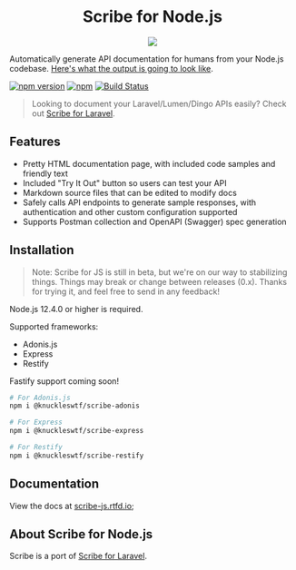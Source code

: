 <h1 align="center">Scribe for Node.js</h1>

<p align="center">
  <img src="logo-scribe.png"><br>
</p>

Automatically generate API documentation for humans from your Node.js codebase. [Here's what the output is going to look like](https://shalvah.me/TheCensorshipAPI/).

[![npm version](https://badge.fury.io/js/%40knuckleswtf%2Fscribe.svg)](https://badge.fury.io/js/%40knuckleswtf%2Fscribe)
[![npm](https://img.shields.io/npm/dt/@knuckleswtf/scribe)](https://www.npmjs.com/package/@knuckleswtf/scribe)
[![Build Status](https://travis-ci.com/knuckleswtf/scribe-js.svg?branch=master)](https://travis-ci.com/knuckleswtf/scribe-js)

> Looking to document your Laravel/Lumen/Dingo APIs easily? Check out [Scribe for Laravel](https://github.com/knuckleswtf/scribe).

## Features
- Pretty HTML documentation page, with included code samples and friendly text
- Included "Try It Out" button so users can test your API
- Markdown source files that can be edited to modify docs
- Safely calls API endpoints to generate sample responses, with authentication and other custom configuration supported
- Supports Postman collection and OpenAPI (Swagger) spec generation

## Installation
> Note: Scribe for JS is still in beta, but we're on our way to stabilizing things. Things may break or change between releases (0.x). Thanks for trying it, and feel free to send in any feedback!

Node.js 12.4.0 or higher is required.

Supported frameworks:
- Adonis.js
- Express
- Restify

Fastify support coming soon!

```bash
# For Adonis.js
npm i @knuckleswtf/scribe-adonis

# For Express
npm i @knuckleswtf/scribe-express

# For Restify
npm i @knuckleswtf/scribe-restify
```

## Documentation
View the docs at [scribe-js.rtfd.io](https://scribe-js.rtfd.io/);

## About Scribe for Node.js
Scribe is a port of [Scribe for Laravel](https://github.com/knuckleswtf/scribe).
